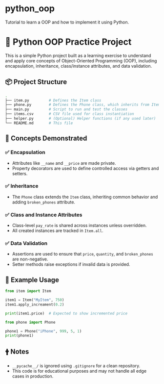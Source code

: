 # python_oop
Tutorial to learn a OOP and how to implement it using Python.
# 🧠 Python OOP Practice Project

This is a simple Python project built as a learning exercise to understand and apply core concepts of Object-Oriented Programming (OOP), including encapsulation, inheritance, class/instance attributes, and data validation.

## 📦 Project Structure

```bash
.
├── item.py         # Defines the Item class
├── phone.py        # Defines the Phone class, which inherits from Item
├── main.py         # Script to run and test the classes
├── items.csv       # CSV file used for class instantiation
├── helper.py       # (Optional) Helper functions (if any used later)
└── README.md       # This file
```

## 🧱 Concepts Demonstrated

### ✅ Encapsulation
- Attributes like `__name` and `__price` are made private.
- Property decorators are used to define controlled access via getters and setters.

### ✅ Inheritance
- The `Phone` class extends the `Item` class, inheriting common behavior and adding `broken_phones` attribute.

### ✅ Class and Instance Attributes
- Class-level `pay_rate` is shared across instances unless overridden.
- All created instances are tracked in `Item.all`.

### ✅ Data Validation
- Assertions are used to ensure that `price`, `quantity`, and `broken_phones` are non-negative.
- Setter methods raise exceptions if invalid data is provided.

## 🧪 Example Usage

```python
from item import Item

item1 = Item("MyItem", 750)
item1.apply_increament(0.2)

print(item1.price)  # Expected to show incremented price
```

```python
from phone import Phone

phone1 = Phone("iPhone", 999, 5, 1)
print(phone1)
```

## 🛉 Notes

- `__pycache__/` is ignored using `.gitignore` for a clean repository.
- This code is for educational purposes and may not handle all edge cases in production.

